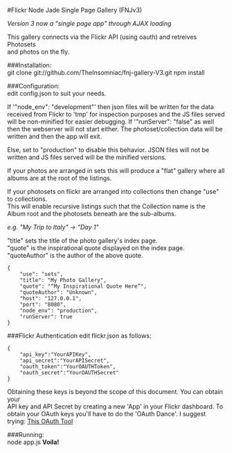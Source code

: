 #Flickr Node Jade Single Page Gallery (FNJv3)

*Version 3 now a "single page app" through AJAX loading*  

This gallery connects via the Flickr API (using oauth) and retreives Photosets  
and photos on the fly.  

###Installation:  
    git clone git://github.com/TheInsomniac/fnj-gallery-V3.git
    npm install

###Configuration:  
edit config.json to suit your needs. 

If '"node_env": "development"' then json files will be written for the data received from
Flickr to 'tmp' for inspection purposes and the JS files served will be non-minified for easier debugging. 
If '"runServer": "false" as well then the webserver will not start either. The photoset/collection data will be written and then the app
will exit.  

Else, set to "production" to disable this behavior. JSON files will not be written and JS files served will be the minified versions.    

If your photos are arranged in sets this will produce a "flat" gallery where
all albums are at the root of the listings.  

If your photosets on flickr are arranged into collections then change "use" to collections.  
This will enable recursive listings such that the Collection name is the Album
root and the photosets beneath are the sub-albums.  

_e.g. "My Trip to Italy" -> "Day 1"_

"title" sets the title of the photo gallery's index page.  
"quote" is the inspirational quote displayed on the index page.  
"quoteAuthor" is the author of the above quote.  

    
    {
        "use": "sets",
        "title": "My Photo Gallery",
        "quote": "“My Inspirational Quote Here”",
        "quoteAuthor": "Unknown",
        "host": "127.0.0.1", 
        "port": "8080", 
        "node_env": "production", 
        "runServer": true
    }  

###Flickr Authentication
edit flickr.json as follows:

    {
        "api_key":"YourAPIKey",
        "api_secret":"YourAPISecret",
        "oauth_token":"YourOAUTHToken",
        "oauth_secret":"YourOAUTHSecret"
    }

Obtaining these keys is beyond the scope of this document. You can obtain your  
API key and API Secret by creating a new 'App' in your Flickr dashboard. To  
obtain your OAuth keys you'll have to do the 'OAuth Dance'. I suggest trying:
[This OAuth Tool](http://term.ie/oauth/example/client.php)

###Running:  
    node app.js
**Voila!**
